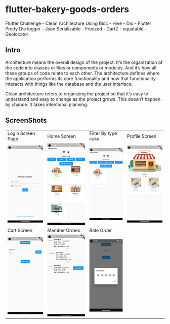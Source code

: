 # flutter-bakery-goods-orders
Flutter Challenge - Clean Architecture 
Using Bloc - Hive - Dio - Flutter Pretty Dio logger - Json Serializable - Freezed - DartZ - equatable - Geolocator

 
## Intro
Architecture means the overall design of the project. It’s the organization of the code into classes or files or components or modules. And it’s how all these groups of code relate to each other. The architecture defines where the application performs its core functionality and how that functionality interacts with things like the database and the user interface.

Clean architecture refers to organizing the project so that it’s easy to understand and easy to change as the project grows. This doesn’t happen by chance. It takes intentional planning.
##  ScreenShots
<table>
  <tr>
    <td>Login Screen Page</td>
     <td>Home Screen</td>
     <td>Filter By type cake</td>
    <td>Profile Screen </td>
  </tr>
  <tr>
    <td><img src="https://github.com/eng-marwa/flutter-bakery-goods-orders/blob/main/Screenshot_1674286986.png" width="400"></td>
    <td><img src="https://github.com/eng-marwa/flutter-bakery-goods-orders/blob/main/Screenshot_1674280999.png" width="400"></td>
   <td><img src="https://github.com/eng-marwa/flutter-bakery-goods-orders/blob/main/Screenshot_1674286300.png" width="400"></td>
   <td><img src="https://github.com/eng-marwa/flutter-bakery-goods-orders/blob/main/Screenshot_1674286332.png" width="400"/></td>
  </tr>
    <tr>
     <td>Cart Screen</td>
     <td>Member Orders</td>
     <td>Rate Order</td>
  </tr>
  <tr>
  

  <td><img src="https://github.com/eng-marwa/flutter-bakery-goods-orders/blob/main/Screenshot_1674286317.png" width="400"></td>
  <td><img src="https://github.com/eng-marwa/flutter-bakery-goods-orders/blob/main/Screenshot_1674286289.png" width="400"></td>
  <td><img src="https://github.com/eng-marwa/flutter-bakery-goods-orders/blob/main/Screenshot_1674287741.png" width="400"></td>
    

  </tr>
 </table>

